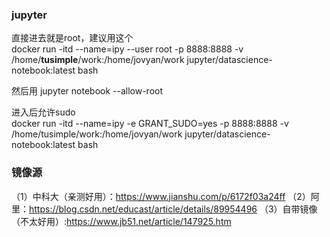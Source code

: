 ### jupyter

直接进去就是root，建议用这个  
docker run -itd --name=ipy --user root -p 8888:8888 -v /home/**tusimple**/work:/home/jovyan/work jupyter/datascience-notebook:latest bash


然后用 jupyter notebook --allow-root

进入后允许sudo  
docker run -itd --name=ipy -e GRANT_SUDO=yes  -p 8888:8888 -v /home/tusimple/work:/home/jovyan/work jupyter/datascience-notebook:latest bash

### 镜像源
（1）中科大（亲测好用）：https://www.jianshu.com/p/6172f03a24ff
（2）阿里：https://blog.csdn.net/educast/article/details/89954496
（3）自带镜像（不太好用）:https://www.jb51.net/article/147925.htm
